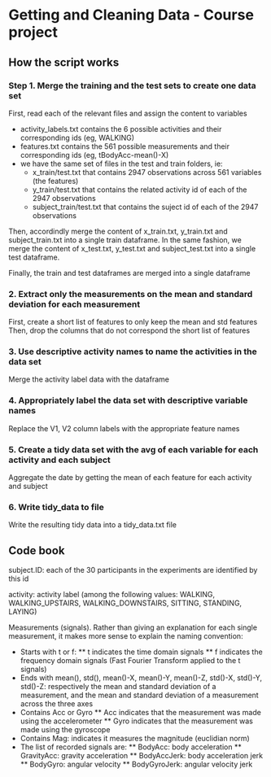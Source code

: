 # Getting and Cleaning Data - Course project


## How the script works

### Step 1. Merge the training and the test sets to create one data set

First, read each of the relevant files and assign the content to variables
- activity_labels.txt contains the 6 possible activities and their corresponding ids (eg, WALKING)
- features.txt contains the 561 possible measurements and their corresponding ids (eg, tBodyAcc-mean()-X)
- we have the same set of files in the test and train folders, ie:
  - x_train/test.txt that contains 2947 observations across 561 variables (the features)
  - y_train/test.txt that contains the related activity id of each of the 2947 observations
  - subject_train/test.txt that contains the suject id of each of the 2947 observations

Then, accordindly merge the content of x_train.txt, y_train.txt and subject_train.txt into a single train dataframe. In the same fashion, we merge the content of x_test.txt, y_test.txt and subject_test.txt into a single test dataframe.

Finally, the train and test dataframes are merged into a single dataframe

### 2. Extract only the measurements on the mean and standard deviation for each measurement


First, create a short list of features to only keep the mean and std features
Then, drop the columns that do not correspond the short list of features

### 3. Use descriptive activity names to name the activities in the data set

Merge the activity label data with the dataframe

### 4. Appropriately label the data set with descriptive variable names

Replace the V1, V2 column labels with the appropriate feature names

### 5. Create a tidy data set with the avg of each variable for each activity and each subject

Aggregate the date by getting the mean of each feature for each activity and subject

### 6. Write tidy_data to file

Write the resulting tidy data into a tidy_data.txt file



## Code book

subject.ID: each of the 30 participants in the experiments are identified by this id

activity: activity label (among the following values: WALKING, WALKING_UPSTAIRS, WALKING_DOWNSTAIRS, SITTING, STANDING, LAYING)

Measurements (signals). Rather than giving an explanation for each single measurement, it makes more sense to explain the naming convention:
* Starts with t or f:
** t indicates the time domain signals
** f indicates the frequency domain signals (Fast Fourier Transform applied to the t signals)
* Ends with mean(), std(), mean()-X, mean()-Y, mean()-Z, std()-X, std()-Y, std()-Z: respectively the mean and standard deviation of a measurement, and the mean and standard deviation of a measurement across the three axes
* Contains Acc or Gyro
** Acc indicates that the measurement was made using the accelerometer
** Gyro indicates that the measurement was made using the gyroscope
* Contains Mag: indicates it measures the magnitude (euclidian norm)
* The list of recorded signals are:
** BodyAcc: body acceleration
** GravityAcc: gravity acceleration
** BodyAccJerk: body acceleration jerk
** BodyGyro: angular velocity
** BodyGyroJerk: angular velocity jerk

